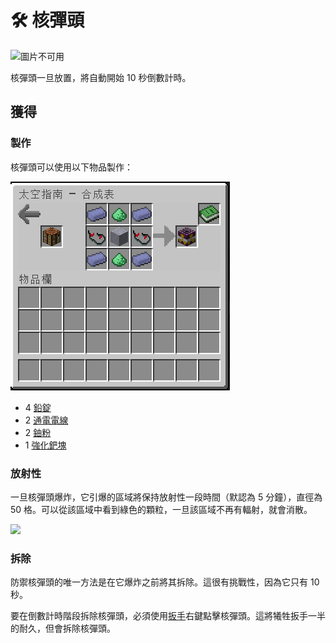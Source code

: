 # 🛠 核彈頭



![圖片不可用](https://camo.githubusercontent.com/62a0a99567dab63122cb8b335b6de4da42b73619068ffe77000fba56355b9ade/68747470733a2f2f692e696d6775722e636f6d2f6769367634736f2e706e67)

核彈頭一旦放置，將自動開始 10 秒倒數計時。

## 獲得

### 製作

核彈頭可以使用以下物品製作：

![](<../.gitbook/assets/image (213) (1) (1).png>)

* 4 [鉛錠](../item-1/Lead-Ingot.md)
* 2 [通電電線](Energized-Wire.md)
* 2 [鈾粉](uranium-dust.md)
* 1 [強化鈀塊](Reinforced-Palladium-Block.md)

### 放射性

一旦核彈頭爆炸，它引爆的區域將保持放射性一段時間（默認為 5 分鐘），直徑為 50 格。可以從該區域中看到綠色的顆粒，一旦該區域不再有輻射，就會消散。

![](https://camo.githubusercontent.com/cc006aee6add956a19e0440730326e229fb892ea2798db889c07fb14362003d6/68747470733a2f2f692e696d6775722e636f6d2f316349464c62522e706e67)

### 拆除

防禦核彈頭的唯一方法是在它爆炸之前將其拆除。這很有挑戰性，因為它只有 10 秒。

要在倒數計時階段拆除核彈頭，必須使用[扳手](Wrench.md)右鍵點擊核彈頭。這將犧牲扳手一半的耐久，但會拆除核彈頭。
